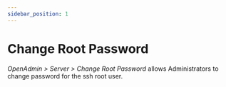 ```yaml
---
sidebar_position: 1
---
```


# Change Root Password

*OpenAdmin > Server >  Change Root Password* allows Administrators to change password for the ssh root user.

